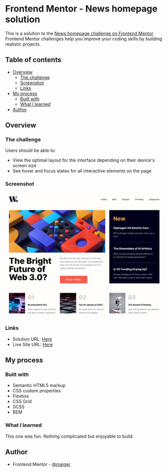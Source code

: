 # Frontend Mentor - News homepage solution

This is a solution to the [News homepage challenge on Frontend Mentor](https://www.frontendmentor.io/challenges/news-homepage-H6SWTa1MFl). Frontend Mentor challenges help you improve your coding skills by building realistic projects.

## Table of contents

- [Overview](#overview)
  - [The challenge](#the-challenge)
  - [Screenshot](#screenshot)
  - [Links](#links)
- [My process](#my-process)
  - [Built with](#built-with)
  - [What I learned](#what-i-learned)
- [Author](#author)

## Overview

### The challenge

Users should be able to:

- View the optimal layout for the interface depending on their device's screen size
- See hover and focus states for all interactive elements on the page

### Screenshot

![](./assets/images/screenshot.png)

### Links

- Solution URL: [Here](https://github.com/maiger/fem-news-homepage)
- Live Site URL: [Here](https://maiger.github.io/fem-news-homepage/)

## My process

### Built with

- Semantic HTML5 markup
- CSS custom properties
- Flexbox
- CSS Grid
- SCSS
- BEM

### What I learned

This one was fun. Nothing complicated but enjoyable to build.

## Author

- Frontend Mentor - [@maiger](https://www.frontendmentor.io/profile/maiger)
